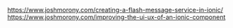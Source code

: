 https://www.joshmorony.com/creating-a-flash-message-service-in-ionic/
https://www.joshmorony.com/improving-the-ui-ux-of-an-ionic-component